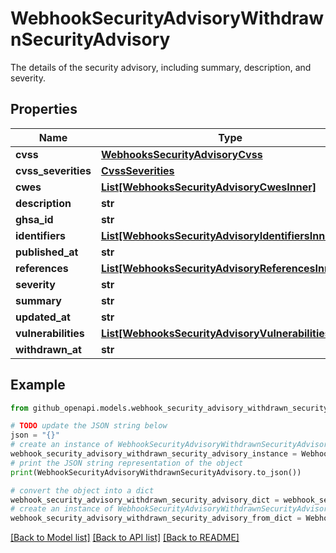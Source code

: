 # WebhookSecurityAdvisoryWithdrawnSecurityAdvisory

The details of the security advisory, including summary, description, and severity.

## Properties

Name | Type | Description | Notes
------------ | ------------- | ------------- | -------------
**cvss** | [**WebhooksSecurityAdvisoryCvss**](WebhooksSecurityAdvisoryCvss.md) |  | 
**cvss_severities** | [**CvssSeverities**](CvssSeverities.md) |  | [optional] 
**cwes** | [**List[WebhooksSecurityAdvisoryCwesInner]**](WebhooksSecurityAdvisoryCwesInner.md) |  | 
**description** | **str** |  | 
**ghsa_id** | **str** |  | 
**identifiers** | [**List[WebhooksSecurityAdvisoryIdentifiersInner]**](WebhooksSecurityAdvisoryIdentifiersInner.md) |  | 
**published_at** | **str** |  | 
**references** | [**List[WebhooksSecurityAdvisoryReferencesInner]**](WebhooksSecurityAdvisoryReferencesInner.md) |  | 
**severity** | **str** |  | 
**summary** | **str** |  | 
**updated_at** | **str** |  | 
**vulnerabilities** | [**List[WebhooksSecurityAdvisoryVulnerabilitiesInner]**](WebhooksSecurityAdvisoryVulnerabilitiesInner.md) |  | 
**withdrawn_at** | **str** |  | 

## Example

```python
from github_openapi.models.webhook_security_advisory_withdrawn_security_advisory import WebhookSecurityAdvisoryWithdrawnSecurityAdvisory

# TODO update the JSON string below
json = "{}"
# create an instance of WebhookSecurityAdvisoryWithdrawnSecurityAdvisory from a JSON string
webhook_security_advisory_withdrawn_security_advisory_instance = WebhookSecurityAdvisoryWithdrawnSecurityAdvisory.from_json(json)
# print the JSON string representation of the object
print(WebhookSecurityAdvisoryWithdrawnSecurityAdvisory.to_json())

# convert the object into a dict
webhook_security_advisory_withdrawn_security_advisory_dict = webhook_security_advisory_withdrawn_security_advisory_instance.to_dict()
# create an instance of WebhookSecurityAdvisoryWithdrawnSecurityAdvisory from a dict
webhook_security_advisory_withdrawn_security_advisory_from_dict = WebhookSecurityAdvisoryWithdrawnSecurityAdvisory.from_dict(webhook_security_advisory_withdrawn_security_advisory_dict)
```
[[Back to Model list]](../README.md#documentation-for-models) [[Back to API list]](../README.md#documentation-for-api-endpoints) [[Back to README]](../README.md)


